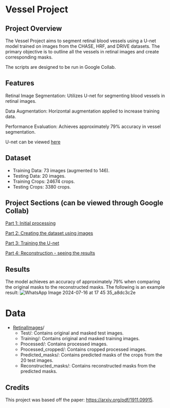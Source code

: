 # Vessel Project

## Project Overview
The Vessel Project aims to segment retinal blood vessels using a U-net model trained on images from the CHASE, HRF, and DRIVE datasets. The primary objective is to outline all the vessels in retinal images and create corresponding masks.

The scripts are designed to be run in Google Collab.

## Features
Retinal Image Segmentation: Utilizes U-net for segmenting blood vessels in retinal images.

Data Augmentation: Horizontal augmentation applied to increase training data.

Performance Evaluation: Achieves approximately 79% accuracy in vessel segmentation.

U-net can be viewed [here](https://drive.google.com/file/d/1ZoxYWVA33N-eV8x7h9zJHn3BUdWdQYUn/view?usp=sharing)

## Dataset
- Training Data: 73 images (augmented to 146).
- Testing Data: 20 images.
- Training Crops: 24674 crops.
- Testing Crops: 3380 crops.

## Project Sections (can be viewed through Google Collab)

[Part 1: Initial processing](https://colab.research.google.com/drive/1VMovHh_UP_c6gzeyY7ccjO_zObRFsySk#scrollTo=3sa4X_XXOnw0)

[Part 2: Creating the dataset using images](https://colab.research.google.com/drive/1BwMzLDErF3z0Uac-7mNmGYKC3cW1anj4#scrollTo=9gVFZD1sQ-0U)

[Part 3: Training the U-net](https://colab.research.google.com/drive/1o7xiHB1q73OHhJY8LWF8fRgsLucOCZwV#scrollTo=3AJA1vFl7-2S)

[Part 4: Reconstruction - seeing the results](https://colab.research.google.com/drive/1mCgdzgRPaw19VW8F83vSjl2W9cgOs22G#scrollTo=rBjJ_1DZN4Dy)

## Results
The model achieves an accuracy of approximately 79% when comparing the original masks to the reconstructed masks.
The following is an example result:
![WhatsApp Image 2024-07-16 at 17 45 35_a8dc3c2e](https://github.com/user-attachments/assets/56aea650-e60e-479c-8caa-9140075e8c85)

# Data
- [RetinalImages](https://drive.google.com/drive/u/0/folders/1Rpvv94i4UVRSjpQh8Oz4z9uUspljQzC0)/
  - Test/: Contains original and masked test images.
  - Training/: Contains original and masked training images.
  - Processed/: Contains processed images.
  - Processed_cropped/: Contains cropped processed images.
  - Predicted_masks/: Contains predicted masks of the crops from the 20 test images.
  - Reconstructed_masks/: Contains reconstructed masks from the predicted masks.

## Credits
This project was based off the paper: https://arxiv.org/pdf/1911.09915.
